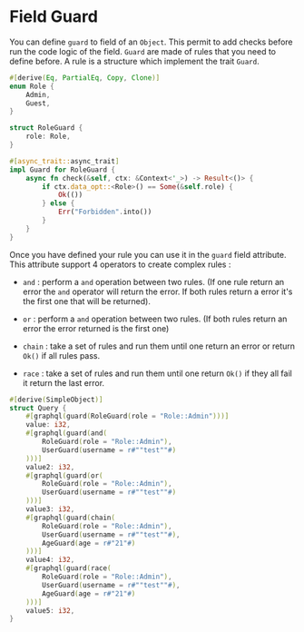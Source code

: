 # Field Guard

You can define `guard` to field of an `Object`. This permit to add checks before run the code logic of the field.
`Guard` are made of rules that you need to define before. A rule is a structure which implement the trait `Guard`.

```rust
#[derive(Eq, PartialEq, Copy, Clone)]
enum Role {
    Admin,
    Guest,
}

struct RoleGuard {
    role: Role,
}

#[async_trait::async_trait]
impl Guard for RoleGuard {
    async fn check(&self, ctx: &Context<'_>) -> Result<()> {
        if ctx.data_opt::<Role>() == Some(&self.role) {
            Ok(())
        } else {
            Err("Forbidden".into())
        }
    }
}
```

Once you have defined your rule you can use it in the `guard` field attribute.
This attribute support 4 operators to create complex rules :

- `and` : perform a `and` operation between two rules. (If one rule return an error the `and` operator will return the error. If both rules return a error it's the first one that will be returned).

- `or` : perform a `and` operation between two rules. (If both rules return an error the error returned is the first one)

- `chain` : take a set of rules and run them until one return an error or return `Ok()` if all rules pass.

- `race` : take a set of rules and run them until one return `Ok()` if they all fail it return the last error.

```rust
#[derive(SimpleObject)]
struct Query {
    #[graphql(guard(RoleGuard(role = "Role::Admin")))]
    value: i32,
    #[graphql(guard(and(
        RoleGuard(role = "Role::Admin"),
        UserGuard(username = r#""test""#)
    )))]
    value2: i32,
    #[graphql(guard(or(
        RoleGuard(role = "Role::Admin"),
        UserGuard(username = r#""test""#)
    )))]
    value3: i32,
    #[graphql(guard(chain(
        RoleGuard(role = "Role::Admin"),
        UserGuard(username = r#""test""#),
        AgeGuard(age = r#"21"#)
    )))]
    value4: i32,
    #[graphql(guard(race(
        RoleGuard(role = "Role::Admin"),
        UserGuard(username = r#""test""#),
        AgeGuard(age = r#"21"#)
    )))]
    value5: i32,
}
```

